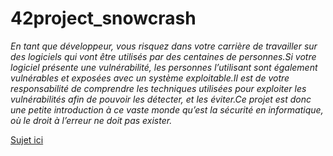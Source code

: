 # 42project_snowcrash


_En tant que développeur, vous risquez dans votre carrière de travailler sur des logiciels qui vont être utilisés par des centaines de personnes.Si votre logiciel présente une vulnérabilité, les personnes l’utilisant sont également vulnérables et exposées avec un système exploitable.Il est de votre responsabilité de comprendre les techniques utilisées pour exploiter les vulnérabilités afin de pouvoir les détecter, et les éviter.Ce projet est donc une petite introduction à ce vaste monde qu’est la sécurité en informatique, où le droit à l’erreur ne doit pas exister._

[Sujet ici](https://github.com/bhm-heddy/42project_snowcrash/blob/master/fr.subject.pdf)
